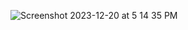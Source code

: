![Screenshot 2023-12-20 at 5 14 35 PM](https://github.com/tahadarwesh1/swiftUi/assets/58812384/18d01476-24a6-4392-991b-f85077f924c4)
